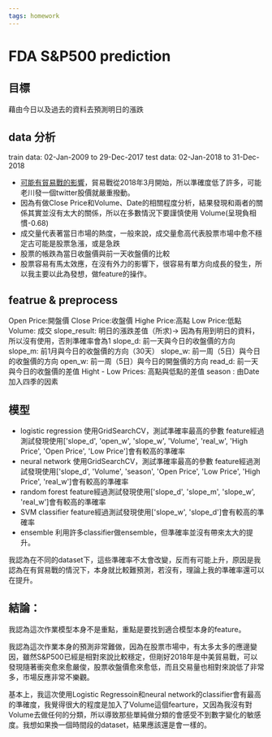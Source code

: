 ```yaml
---
tags: homework
---
```


# FDA S&P500 prediction
## 目標
藉由今日以及過去的資料去預測明日的漲跌
## data 分析
train data: 02-Jan-2009 to 29-Dec-2017
test data: 02-Jan-2018 to 31-Dec-2018
* [可能有貿易戰的影響](https://zh.wikipedia.org/wiki/2018%EF%BC%8D2020%E5%B9%B4%E4%B8%AD%E7%BE%8E%E8%B4%B8%E6%98%93%E6%88%98)，貿易戰從2018年3月開始，所以準確度低了許多，可能老川發一個twitter股價就嚴重撥動。
* 因為有做Close Price和Volume、Date的相關程度分析，結果發現和兩者的關係其實並沒有太大的關係，所以在多數情況下要謹慎使用
Volume(呈現負相慣-0.68)
* 成交量代表著當日市場的熱度，一般來說，成交量愈高代表股票市場中愈不穩定古可能是股票急漲，或是急跌
* 股票的帳跌為當日收盤價與前一天收盤價的比較
* 股票容易有馬太效應，在沒有外力的影響下，很容易有單方向成長的發生，所以我主要以此為發想，做feature的操作。
## featrue & preprocess


Open Price:開盤價
Close Price:收盤價
Highe Price:高點
Low Price:低點
Volume: 成交
slope_result: 明日的漲跌差值（所求)-> 因為有用到明日的資料，所以沒有使用，否則準確率會為1
slope_d: 前一天與今日的收盤價的方向
slope_m: 前1月與今日的收盤價的方向（30天）
slope_w: 前一周（5日）與今日的收盤價的方向
open_w: 前一周（5日）與今日的開盤價的方向
read_d: 前一天與今日的收盤價的差值
Hight - Low Prices: 高點與低點的差值
season : 由Date加入四季的因素

## 模型

* logistic regression
使用GridSearchCV，測試準確率最高的參數
feature經過測試發現使用['slope_d', 'open_w', 'slope_w', 'Volume', 'real_w', 'High Price', 'Open Price', 'Low Price']會有較高的準確率
* neural network
使用GridSearchCV，測試準確率最高的參數
feature經過測試發現使用['slope_d', 'Volume', 'season', 'Open Price', 'Low Price', 'High Price', 'real_w']會有較高的準確率
* random forest
feature經過測試發現使用['slope_d', 'slope_m', 'slope_w', 'real_w']會有較高的準確率
* SVM classifier
feature經過測試發現使用['slope_w', 'slope_d']會有較高的準確率
* ensemble
利用許多classifier做ensemble，但準確率並沒有帶來太大的提升。

我認為在不同的dataset下，這些準確率不太會改變，反而有可能上升，原因是我認為在有貿易戰的情況下，本身就比較難預測，若沒有，理論上我的準確率還可以在提升。

## 結論：
我認為這次作業模型本身不是重點，重點是要找到適合模型本身的feature。

我認為這次作業本身的預測非常難做，因為在股票市場中，有太多太多的應邊變因，雖然S&P500已經是相對來說比較穩定，但剛好2018年是中美貿易戰，可以發現隨著衝突愈來愈嚴俊，股票收盤價愈來愈低，而且交易量也相對來說低了非常多，市場反應非常不樂觀。

基本上，我這次使用Logistic Regressoin和neural network的classifier會有最高的準確度，我覺得很大的程度是加入了Volume這個fearture，又因為我沒有對Volume去做任何的分類，所以導致那些單純做分類的會感受不到數字變化的敏感度。我想如果換一個時間段的dataset，結果應該還是會一樣的。
